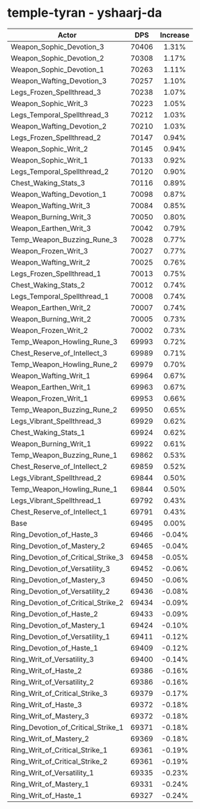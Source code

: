 # temple-tyran - yshaarj-da
| Actor | DPS | Increase |
|---|:---:|:---:|
|Weapon_Sophic_Devotion_3|70406|1.31%|
|Weapon_Sophic_Devotion_2|70308|1.17%|
|Weapon_Sophic_Devotion_1|70263|1.11%|
|Weapon_Wafting_Devotion_3|70257|1.10%|
|Legs_Frozen_Spellthread_3|70238|1.07%|
|Weapon_Sophic_Writ_3|70223|1.05%|
|Legs_Temporal_Spellthread_3|70212|1.03%|
|Weapon_Wafting_Devotion_2|70210|1.03%|
|Legs_Frozen_Spellthread_2|70147|0.94%|
|Weapon_Sophic_Writ_2|70145|0.94%|
|Weapon_Sophic_Writ_1|70133|0.92%|
|Legs_Temporal_Spellthread_2|70120|0.90%|
|Chest_Waking_Stats_3|70116|0.89%|
|Weapon_Wafting_Devotion_1|70098|0.87%|
|Weapon_Wafting_Writ_3|70084|0.85%|
|Weapon_Burning_Writ_3|70050|0.80%|
|Weapon_Earthen_Writ_3|70042|0.79%|
|Temp_Weapon_Buzzing_Rune_3|70028|0.77%|
|Weapon_Frozen_Writ_3|70027|0.77%|
|Weapon_Wafting_Writ_2|70025|0.76%|
|Legs_Frozen_Spellthread_1|70013|0.75%|
|Chest_Waking_Stats_2|70012|0.74%|
|Legs_Temporal_Spellthread_1|70008|0.74%|
|Weapon_Earthen_Writ_2|70007|0.74%|
|Weapon_Burning_Writ_2|70005|0.73%|
|Weapon_Frozen_Writ_2|70002|0.73%|
|Temp_Weapon_Howling_Rune_3|69993|0.72%|
|Chest_Reserve_of_Intellect_3|69989|0.71%|
|Temp_Weapon_Howling_Rune_2|69979|0.70%|
|Weapon_Wafting_Writ_1|69964|0.67%|
|Weapon_Earthen_Writ_1|69963|0.67%|
|Weapon_Frozen_Writ_1|69953|0.66%|
|Temp_Weapon_Buzzing_Rune_2|69950|0.65%|
|Legs_Vibrant_Spellthread_3|69929|0.62%|
|Chest_Waking_Stats_1|69924|0.62%|
|Weapon_Burning_Writ_1|69922|0.61%|
|Temp_Weapon_Buzzing_Rune_1|69862|0.53%|
|Chest_Reserve_of_Intellect_2|69859|0.52%|
|Legs_Vibrant_Spellthread_2|69844|0.50%|
|Temp_Weapon_Howling_Rune_1|69844|0.50%|
|Legs_Vibrant_Spellthread_1|69792|0.43%|
|Chest_Reserve_of_Intellect_1|69791|0.43%|
|Base|69495|0.00%|
|Ring_Devotion_of_Haste_3|69466|-0.04%|
|Ring_Devotion_of_Mastery_2|69465|-0.04%|
|Ring_Devotion_of_Critical_Strike_3|69458|-0.05%|
|Ring_Devotion_of_Versatility_3|69452|-0.06%|
|Ring_Devotion_of_Mastery_3|69450|-0.06%|
|Ring_Devotion_of_Versatility_2|69436|-0.08%|
|Ring_Devotion_of_Critical_Strike_2|69434|-0.09%|
|Ring_Devotion_of_Haste_2|69433|-0.09%|
|Ring_Devotion_of_Mastery_1|69424|-0.10%|
|Ring_Devotion_of_Versatility_1|69411|-0.12%|
|Ring_Devotion_of_Haste_1|69409|-0.12%|
|Ring_Writ_of_Versatility_3|69400|-0.14%|
|Ring_Writ_of_Haste_2|69386|-0.16%|
|Ring_Writ_of_Versatility_2|69386|-0.16%|
|Ring_Writ_of_Critical_Strike_3|69379|-0.17%|
|Ring_Writ_of_Haste_3|69372|-0.18%|
|Ring_Writ_of_Mastery_3|69372|-0.18%|
|Ring_Devotion_of_Critical_Strike_1|69371|-0.18%|
|Ring_Writ_of_Mastery_2|69369|-0.18%|
|Ring_Writ_of_Critical_Strike_1|69361|-0.19%|
|Ring_Writ_of_Critical_Strike_2|69361|-0.19%|
|Ring_Writ_of_Versatility_1|69335|-0.23%|
|Ring_Writ_of_Mastery_1|69331|-0.24%|
|Ring_Writ_of_Haste_1|69327|-0.24%|
